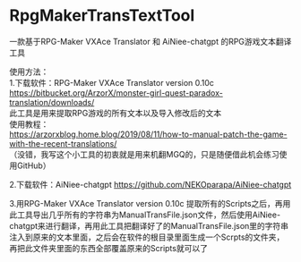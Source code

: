 # RpgMakerTransTextTool

一款基于RPG-Maker VXAce Translator 和 AiNiee-chatgpt 的RPG游戏文本翻译工具<br>

使用方法：<br>
1.下载软件：RPG-Maker VXAce Translator version 0.10c<br>
  https://bitbucket.org/ArzorX/monster-girl-quest-paradox-translation/downloads/<br>
  此工具是用来提取RPG游戏的所有文本以及导入修改后的文本<br>
  使用教程：<br>
  https://arzorxblog.home.blog/2019/08/11/how-to-manual-patch-the-game-with-the-recent-translations/<br>
  （没错，我写这个小工具的初衷就是用来机翻MGQ的，只是随便借此机会练习使用GitHub）<br>

2.下载软件：AiNiee-chatgpt
  https://github.com/NEKOparapa/AiNiee-chatgpt<br>

3.用RPG-Maker VXAce Translator version 0.10c 提取所有的Scripts之后，再用此工具导出几乎所有的字符串为ManualTransFile.json文件，然后使用AiNiee-chatgpt来进行翻译，再用此工具把翻译好了的ManualTransFile.json里的字符串注入到原来的文本里面，之后会在软件的根目录里面生成一个Scrpts的文件夹，再把此文件夹里面的东西全部覆盖原来的Scripts就可以了<br>
